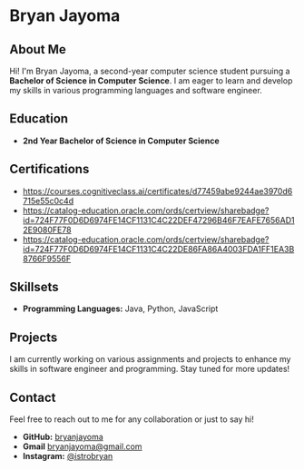 # Bryan Jayoma

## About Me
Hi! I'm Bryan Jayoma, a second-year computer science student pursuing a **Bachelor of Science in Computer Science**. I am eager to learn and develop my skills in various programming languages and software engineer.

## Education
- **2nd Year Bachelor of Science in Computer Science**

## Certifications
- https://courses.cognitiveclass.ai/certificates/d77459abe9244ae3970d6715e55c0c4d
- https://catalog-education.oracle.com/ords/certview/sharebadge?id=724F77F0D6D6974FE14CF1131C4C22DEF47296B46F7EAFE7656AD12E9080FE78
- https://catalog-education.oracle.com/ords/certview/sharebadge?id=724F77F0D6D6974FE14CF1131C4C22DE86FA86A4003FDA1FF1EA3B8766F9556F

## Skillsets
- **Programming Languages:** Java, Python, JavaScript

## Projects
I am currently working on various assignments and projects to enhance my skills in software engineer and programming. Stay tuned for more updates!

## Contact
Feel free to reach out to me for any collaboration or just to say hi!  
- **GitHub:** [bryanjayoma](https://github.com/bryanjayoma)
- **Gmail** bryanjayoma@gmail.com  
- **Instagram:** [@istrobryan](https://instagram.com/istrobryan)
